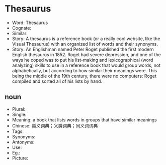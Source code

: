 # Thesaurus

- Word: Thesaurus
- Cognate: 
- Similar: 
- Story: A thesaurus is a reference book (or a really cool website, like the Visual Thesaurus) with an organized list of words and their synonyms.
- Story: An Englishman named Peter Roget published the first modern English thesaurus in 1852. Roget had severe depression, and one of the ways he coped was to put his list-making and lexicographical (word analyzing) skills to use in a reference book that would group words, not alphabetically, but according to how similar their meanings were. This being the middle of the 19th century, there were no computers: Roget compiled and sorted all of his lists by hand.

## noun

- Plural: 
- Single: 
- Meaning: a book that lists words in groups that have similar meanings
- Chinese: 类义词典；义类词典；同义词词典
- Tags: 
- Synonyms: 
- Antonyms: 
- Use: 
- Eg.: 
- Picture: 

